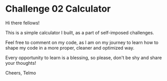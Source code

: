 # Challenge 02 Calculator

Hi there fellows!

This is a simple calculator I built, as a part of self-imposed challenges.

Feel free to comment on my code, as I am on my journey to learn how to shape my code in a more proper, cleaner and optimized way. 

Every opportunity to learn is a blessing, so please, don't be shy and share your thoughts!

Cheers,
Telmo 
